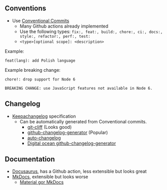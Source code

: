 ## Conventions
- Use [Conventional Commits](https://www.conventionalcommits.org/en/v1.0.0/)
  - Many Github actions already implemented
  - Use the following types: `fix:, feat:, build:, chore:, ci:, docs:, style:, refactor:, perf:, test:`
  - `<type>[optional scope]: <description>`

Example:

```
feat(lang): add Polish language
```

Example breaking change:

```
chore!: drop support for Node 6

BREAKING CHANGE: use JavaScript features not available in Node 6.
```

## Changelog
- [Keepachangelog](https://keepachangelog.com/en/1.0.0/) specification
  - Can be automatically generated from Conventional commits.
    - [git-cliff](https://git-cliff.org/) (Looks good)
    - [github-changelog-generator](https://github.com/github-changelog-generator/github-changelog-generator) (Popular)
    - [auto-changelog](https://github.com/cookpete/auto-changelog)
    - [Digital ocean github-changelog-generator](https://github.com/digitalocean/github-changelog-generator)

## Documentation
- [Docusaurus](https://docusaurus.io/), has a Github action, less extensible but looks great
- [MkDocs](https://www.mkdocs.org/), extensible but looks worse
  - [Material gor MkDocs](https://squidfunk.github.io/mkdocs-material/)